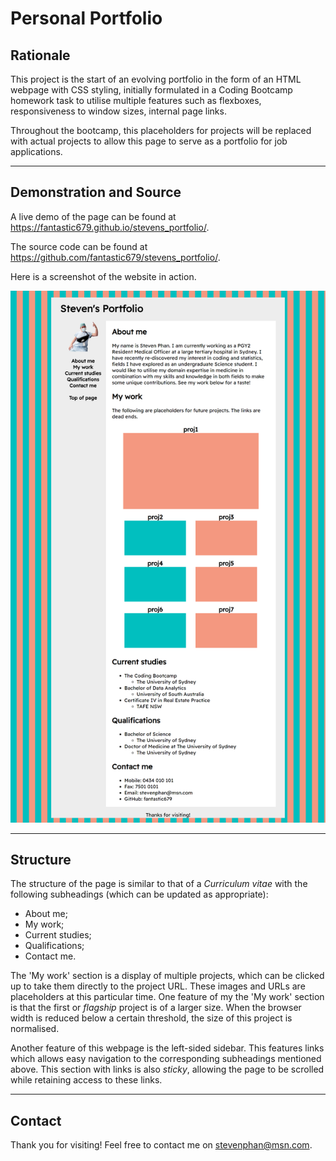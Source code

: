 # Personal Portfolio

## Rationale

This project is the start of an evolving portfolio in the form of an HTML webpage with CSS styling, initially formulated in a Coding Bootcamp homework task to utilise multiple features such as flexboxes, responsiveness to window sizes, internal page links.

Throughout the bootcamp, this placeholders for projects will be replaced with actual projects to allow this page to serve as a portfolio for job applications.

---

## Demonstration and Source

A live demo of the page can be found at https://fantastic679.github.io/stevens_portfolio/.

The source code can be found at https://github.com/fantastic679/stevens_portfolio/.

Here is a screenshot of the website in action.

![Screenshot of Steven's Portfolio as of 09/12/2021](/assets/images/screenshot.png?raw=true)

---

## Structure

The structure of the page is similar to that of a *Curriculum vitae* with the following subheadings (which can be updated as appropriate):

* About me;
* My work;
* Current studies;
* Qualifications;
* Contact me.

The 'My work' section is a display of multiple projects, which can be clicked up to take them directly to the project URL. These images and URLs are placeholders at this particular time. One feature of my the 'My work' section is that the first or *flagship* project is of a larger size. When the browser width is reduced below a certain threshold, the size of this project is normalised.

Another feature of this webpage is the left-sided sidebar. This features links which allows easy navigation to the corresponding subheadings mentioned above. This section with links is also *sticky*, allowing the page to be scrolled while retaining access to these links.

---

## Contact

Thank you for visiting! Feel free to contact me on stevenphan@msn.com.